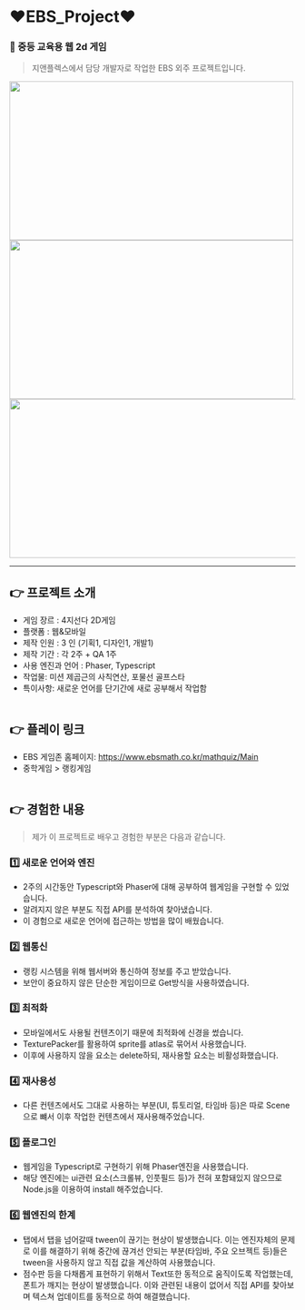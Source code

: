 # ❤EBS_Project❤

### 💛 중등 교육용 웹 2d 게임
> 지앤플렉스에서 담당 개발자로 작업한 EBS 외주 프로젝트입니다.

<img src="https://github.com/yeonii56/EBS_Project/assets/90385816/bfe022ac-5a24-47c9-b7d2-a6e12f0ce614" width="500" height="280"/>
<img src="https://github.com/yeonii56/EBS_Project/assets/90385816/d898e9e2-69ae-4828-a305-3ccb36ce0edd" width="500" height="280"/>
<img src="https://github.com/yeonii56/PlaySQ/assets/90385816/dfb3e5b1-1a60-41c8-be84-ac7fca5ecfa6" width="600" height="280"/>

---
## 👉 프로젝트 소개
- 게임 장르 : 4지선다 2D게임
- 플랫폼 : 웹&모바일
- 제작 인원 : 3 인 (기획1, 디자인1, 개발1)
- 제작 기간 : 각 2주 + QA 1주
- 사용 엔진과 언어 : Phaser, Typescript
- 작업물: 미션 제곱근의 사칙연산, 포물선 골프스타
- 특이사항: 새로운 언어를 단기간에 새로 공부해서 작업함
<br></br>

## 👉 플레이 링크
- EBS 게임존 홈페이지: https://www.ebsmath.co.kr/mathquiz/Main
- 중학게임 > 랭킹게임
<br></br>


## 👉 경험한 내용
> 제가 이 프로젝트로 배우고 경험한 부분은 다음과 같습니다.

### 1️⃣ 새로운 언어와 엔진
- 2주의 시간동안 Typescript와 Phaser에 대해 공부하여 웹게임을 구현할 수 있었습니다.
- 알려지지 않은 부분도 직접 API를 분석하여 찾아냈습니다.
- 이 경험으로 새로운 언어에 접근하는 방법을 많이 배웠습니다.
    
### 2️⃣ 웹통신
- 랭킹 시스템을 위해 웹서버와 통신하여 정보를 주고 받았습니다.
- 보안이 중요하지 않은 단순한 게임이므로 Get방식을 사용하였습니다.
    
### 3️⃣ 최적화
- 모바일에서도 사용될 컨텐츠이기 때문에 최적화에 신경을 썼습니다.
- TexturePacker를 활용하여 sprite를 atlas로 묶어서 사용했습니다.
- 이후에 사용하지 않을 요소는 delete하되, 재사용할 요소는 비활성화했습니다.
    
### 4️⃣ 재사용성
- 다른 컨텐츠에서도 그대로 사용하는 부분(UI, 튜토리얼, 타임바 등)은 따로 Scene으로 뺴서 이후 작업한 컨텐츠에서 재사용해주었습니다.

### 5️⃣ 플로그인
- 웹게임을 Typescript로 구현하기 위해 Phaser엔진을 사용했습니다.
- 해당 엔진에는 ui관련 요소(스크롤뷰, 인풋필드 등)가 전혀 포함돼있지 않으므로 Node.js을 이용하여 install 해주었습니다.

### 6️⃣ 웹엔진의 한계
- 탭에서 탭을 넘어갈때 tween이 끊기는 현상이 발생했습니다. 이는 엔진자체의 문제로 이를 해결하기 위해 중간에 끊겨선 안되는 부분(타임바, 주요 오브젝트 등)들은 tween을 사용하지 않고 직접 값을 계산하여 사용했습니다.
- 점수판 등을 다채롭게 표현하기 위해서 Text또한 동적으로 움직이도록 작업했는데, 폰트가 깨지는 현상이 발생했습니다. 이와 관련된 내용이 없어서 직접 API를 찾아보며 텍스쳐 업데이트를 동적으로 하여 해결했습니다.
